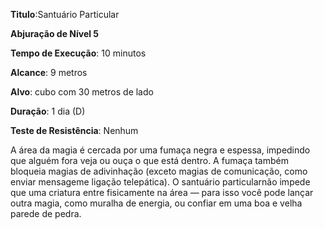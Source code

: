 **Titulo**:Santuário Particular

**Abjuração de Nível 5**

**Tempo de Execução**: 10 minutos

**Alcance**: 9 metros

**Alvo**: cubo com 30 metros de lado

**Duração**: 1 dia (D)

**Teste de Resistência**: Nenhum

A área da magia é cercada por uma fumaça negra e espessa, impedindo que alguém fora veja ou ouça o que está dentro. 
A fumaça também bloqueia magias de adivinhação (exceto magias de comunicação, como enviar mensageme ligação telepática).
O santuário particularnão impede que uma criatura entre fisicamente na área — para isso você pode lançar outra magia, como muralha de energia, ou confiar  em uma boa e velha parede de pedra.
